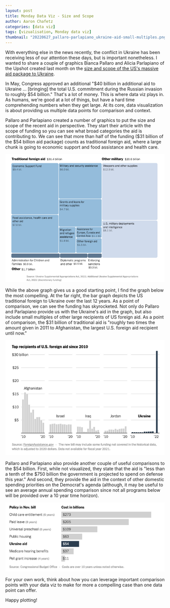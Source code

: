 ```yaml
---
layout: post
title: Monday Data Viz - Size and Scope
author: Aaron Chafetz
categories: [data viz]
tags: [vizualisation, Monday data viz]
thumbnail: "20220627_pallaro-parlapiano_ukraine-aid-small-multiples.png"
---
```


With everything else in the news recently, the conflict in Ukraine has been receiving less of our attention these days, but is important nonetheless. I wanted to share a couple of graphics Bianca Pallaro and Alicia Parlapiano of the Upshot created last month on the [size and scope of the US's massive aid package to Ukraine](https://www.nytimes.com/interactive/2022/05/20/upshot/ukraine-us-aid-size.html?smid=url-share).

In May, Congress approved an additional "$40 billion in additional aid to Ukraine ... [bringing] the total U.S. commitment during the Russian invasion to roughly $54 billion." That's a lot of money. This is where data viz plays in. As humans, we're good at a lot of things, but have a hard time comprehending numbers when they get large. At its core, data visualization is about providing us multiple data points for comparison and context.

Pallaro and Parlapiano created a number of graphics to put the size and scope of the recent aid in perspective. They start their article with the scope of funding so you can see what broad categories the aid is contributing to. We can see that more than half of the funding ($31 billion of the $54 billion aid package) counts as traditional foreign aid, where a large chunk is going to economic support and food assistance and health care.

![treemap depicting aid package to Ukraine](/assets/images/posts/20220627_pallaro-parlapiano_ukraine-aid-treemap.png)

While the above graph gives us a good starting point, I find the graph below the most compelling. At the far right, the bar graph depicts the US traditional foreign to Ukraine over the last 12 years. As a point of comparison, we can see the funding has skyrocketed. Not only do Pallaro and Parlapiano provide us with the Ukraine's aid in the graph, but also include small multiples of other large recipients of US foreign aid. As a point of comparison, the $31 billion of traditional aid is "roughly two times the amount given in 2011 to Afghanistan, the largest U.S. foreign aid recipient until now."

![US traditional aid trends from 2010-22 to Ukraine and other large recipients](/assets/images/posts/20220627_pallaro-parlapiano_ukraine-aid-small-multiples.png)

Pallaro and Parlapiano also provide another couple of useful comparisons to the $54 billion. First, while not visualized, they state that the aid is "less than a tenth of the $750 billion the government is projected to spend on defense this year." And second, they provide the aid in the context of other domestic spending priorities on the Democrat's agenda (although, it may be useful to see an average annual spending comparison since not all programs below will be provided over a 10 year time horizon).

![Ukraine aid compared to other Democratic spend priorities](/assets/images/posts/20220627_pallaro-parlapiano_ukraine-comp-domestic-priorities.png)

For your own work, think about how you can leverage important comparison points with your data viz to make for more a compelling case than one data point can offer.

Happy plotting!